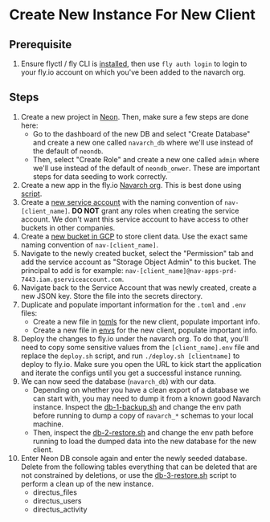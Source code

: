 # Create New Instance For New Client

## Prerequisite

1. Ensure flyctl / fly CLI is [installed](https://fly.io/docs/flyctl/install/), then use `fly auth login` to login to your fly.io account on which you've been added to the navarch org.

## Steps

1. Create a new project in [Neon](https://console.neon.tech/). Then, make sure a few steps are done here:
    - Go to the dashboard of the new DB and select "Create Database" and create a new one called `navarch_db` where we'll use instead of the default of `neondb`.
    - Then, select "Create Role" and create a new one called `admin` where we'll use instead of the default of `neondb_onwer`. These are important steps for data seeding to work correctly.
2. Create a new app in the fly.io [Navarch org](https://fly.io/dashboard/navarch). This is best done using [script](./deploy.sh).
3. Create a [new service account](https://console.cloud.google.com/iam-admin/serviceaccounts?project=nav-apps-prd-7443&supportedpurview=project) with the naming convention of `nav-[client_name]`. **DO NOT** grant any roles when creating the service account. We don't want this service account to have access to other buckets in other companies.
4. Create a [new bucket in GCP](https://console.cloud.google.com/storage/browser?project=nav-apps-prd-7443) to store client data. Use the exact same naming convention of `nav-[client_name]`.
5. Navigate to the newly created bucket, select the "Permission" tab and add the service account as "Storage Object Admin" to this bucket. The principal to add is for example: `nav-[client_name]@nav-apps-prd-7443.iam.gserviceaccount.com`.
6. Navigate back to the Service Account that was newly created, create a new JSON key. Store the file into the secrets directory.
7. Duplicate and populate important information for the `.toml` and `.env` files:
    - Create a new file in [tomls](./templates/tomls/) for the new client, populate important info.
    - Create a new file in [envs](./templates/envs/) for the new client, populate important info.
8. Deploy the changes to fly.io under the navarch org. To do that, you'll need to copy some sensitive values from the `[client_name].env` file and replace the `deploy.sh` script, and run `./deploy.sh [clientname]` to deploy to fly.io. Make sure you open the URL to kick start the application and iterate the configs until you get a successful instance running.
9. We can now seed the database (`navarch_db`) with our data.
    - Depending on whether you have a clean export of a database we can start with, you may need to dump it from a known good Navarch instance. Inspect the [db-1-backup.sh](./db-1-backup.sh) and change the env path before running to dump a copy of `navarch_*` schemas to your local machine.
    - Then, inspect the [db-2-restore.sh](./db-2-restore.sh) and change the env path before running to load the dumped data into the new database for the new client.
10. Enter Neon DB console again and enter the newly seeded database. Delete from the following tables everything that can be deleted that are not constrained by deletions, or use the [db-3-restore.sh](./db-3-cleanup.sh) script to perform a clean up of the new instance.
    - directus_files
    - directus_users
    - directus_activity
